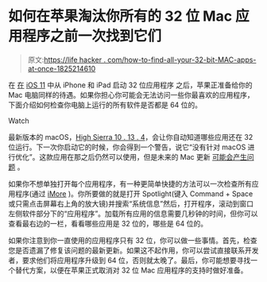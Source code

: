 # 如何在苹果淘汰你所有的 32 位 Mac 应用程序之前一次找到它们

> 原文:[https://life hacker . com/how-to-find-all-your-32-bit-MAC-apps-at-once-1825214610](https://lifehacker.com/how-to-find-all-your-32-bit-mac-apps-at-once-1825214610)

在 [在](https://lifehacker.com/before-you-install-ios-11-make-sure-all-your-apps-will-1818553768#_ga=2.241194561.2136378967.1534789047-1757745059.1526574237) [iOS 11](https://lifehacker.com/ios-11-s-next-update-lets-you-control-your-iphone-s-bat-1822374134#_ga=2.241194561.2136378967.1534789047-1757745059.1526574237) 中从 iPhone 和 iPad 启动 32 位应用程序 之后，苹果正准备给你的 Mac 电脑同样的待遇。如果你担心你可能会无法访问一些你最喜欢的应用程序，下面介绍如何检查你电脑上运行的所有软件是否都是 64 位的。

Watch

最新版本的 macOS，[High Sierra 10 . 13 . 4](https://www.theverge.com/2018/4/12/17228374/apple-macos-32-bit-app-alert)，会让你自动知道哪些应用还在 32 位运行。下一次你启动它的时候，你会得到一个警告，说它“没有针对 macOS 进行优化”。这款应用在那之后仍然可以使用，但是未来的 Mac 更新 [可能会产生问题](https://arstechnica.com/gadgets/2018/04/apple-has-begun-notifying-macos-users-of-coming-32-bit-app-incompatibility/) 。

如果你不想单独打开每个应用程序，有一种更简单快捷的方法可以一次检查所有应用程序(通过 [iMore](https://www.imore.com/how-to-check-mac-apps-32-bit-64-bit) )。你所要做的就是打开 Spotlight(键入 Command + Space 或只需点击屏幕右上角的放大镜)并搜索“系统信息”然后，打开程序，滚动到窗口左侧软件部分下的“应用程序”。加载所有应用的信息需要几秒钟的时间，但你可以查看最右边的一栏，看看哪些应用是 32 位的，哪些是 64 位的。

如果你注意到你一直使用的应用程序只有 32 位，你可以做一些事情。首先，检查您是否遗漏了修复该问题的最新更新。如果这不起作用，你可以尝试直接联系开发者，要求他们将应用程序升级到 64 位，否则就太晚了。最后，你可能想要寻找一个替代方案，以便在苹果正式取消对 32 位 Mac 应用程序的支持时做好准备。